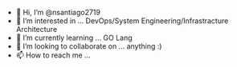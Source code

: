 - 👋 Hi, I’m @nsantiago2719
- 👀 I’m interested in ... DevOps/System Engineering/Infrastracture Architecture
- 🌱 I’m currently learning ... GO Lang
- 💞️ I’m looking to collaborate on ... anything :)
- 📫 How to reach me ... 

<!---
nsantiago2719/nsantiago2719 is a ✨ special ✨ repository because its `README.md` (this file) appears on your GitHub profile.
You can click the Preview link to take a look at your changes.
--->
